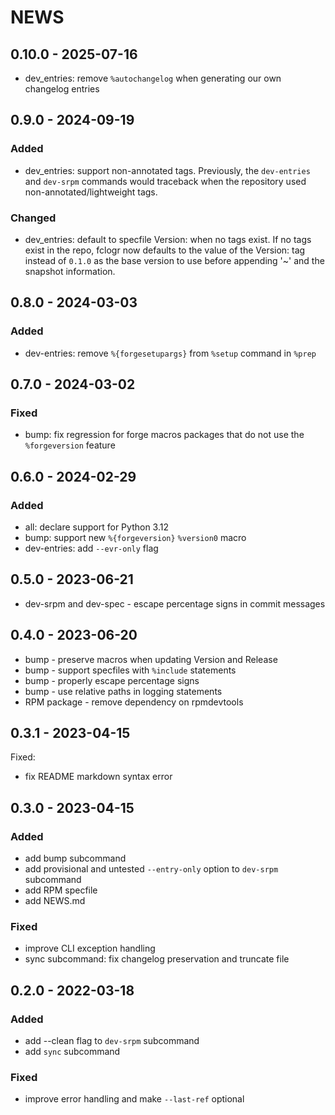 NEWS
======

## 0.10.0 - 2025-07-16 <a id='0.10.0'></a>

- dev_entries: remove `%autochangelog` when generating our own changelog entries

## 0.9.0 - 2024-09-19 <a id='0.9.0'></a>

### Added

- dev_entries: support non-annotated tags.
  Previously, the `dev-entries` and `dev-srpm` commands would traceback when
  the repository used non-annotated/lightweight tags.

### Changed

- dev_entries: default to specfile Version: when no tags exist.
  If no tags exist in the repo, fclogr now defaults to the value of the
  Version: tag instead of `0.1.0` as the base version to use before appending
  '~' and the snapshot information.

## 0.8.0 - 2024-03-03 <a id='0.8.0'></a>

### Added

- dev-entries: remove `%{forgesetupargs}` from `%setup` command in `%prep`

## 0.7.0 - 2024-03-02 <a id='0.7.0'></a>

### Fixed

- bump: fix regression for forge macros packages that do not use the
  `%forgeversion` feature

## 0.6.0 - 2024-02-29 <a id='0.6.0'></a>

### Added

- all: declare support for Python 3.12
- bump: support new `%{forgeversion}` `%version0` macro
- dev-entries: add `--evr-only` flag

## 0.5.0 - 2023-06-21 <a id='0.5.0'></a>

- dev-srpm and dev-spec - escape percentage signs in commit messages

## 0.4.0 - 2023-06-20 <a id='0.4.0'></a>

- bump - preserve macros when updating Version and Release
- bump - support specfiles with `%include` statements
- bump - properly escape percentage signs
- bump - use relative paths in logging statements
- RPM package - remove dependency on rpmdevtools

## 0.3.1 - 2023-04-15 <a id='0.3.1'></a>

Fixed:

- fix README markdown syntax error

## 0.3.0 - 2023-04-15 <a id='0.3.0'></a>

### Added

- add bump subcommand
- add provisional and untested `--entry-only` option to `dev-srpm` subcommand
- add RPM specfile
- add NEWS.md

### Fixed

- improve CLI exception handling
- sync subcommand: fix changelog preservation and truncate file

## 0.2.0 - 2022-03-18 <a id='0.2.0'></a>

### Added

- add --clean flag to `dev-srpm` subcommand
- add `sync` subcommand

### Fixed

- improve error handling and make `--last-ref` optional
